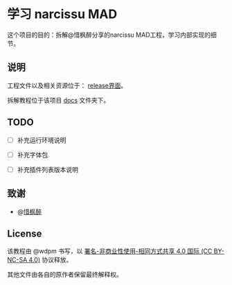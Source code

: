 # 学习 narcissu MAD

这个项目的目的：拆解@惜枫醉分享的narcissu MAD工程，学习内部实现的细节。



## 说明

工程文件以及相关资源位于： [release界面](https://github.com/mad-center/study-narcissu-of-xifengzui/releases)。

拆解教程位于该项目 [docs](https://github.com/mad-center/study-narcissu-of-xifengzui/tree/main/docs) 文件夹下。

## TODO
- [ ] 补充运行环境说明
- [ ] 补充字体包
- [ ] 补充插件列表版本说明


## 致谢

- @[惜枫醉](https://space.bilibili.com/16572)



## License

该教程由 @wdpm 书写，以 [署名-非商业性使用-相同方式共享 4.0 国际 (CC BY-NC-SA 4.0)](https://creativecommons.org/licenses/by-nc-sa/4.0/deed.zh) 协议释放。

其他文件由各自的原作者保留最终解释权。

